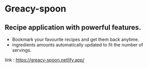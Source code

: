 # Greacy-spoon

## Recipe application with powerful features.

- Bookmark your favourite recipes and get them back anytime.
- ingredients amounts automatically updated to fit the number of servings.

link : https://greacy-spoon.netlify.app/
